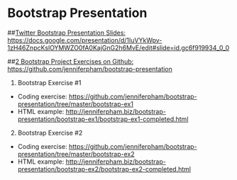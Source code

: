 # Bootstrap Presentation

##[Twitter Bootstrap Presentation Slides:](https://docs.google.com/presentation/d/1IuVYkWpv-1zH46ZnpcKslOYMWZO0fA0KajGnG2h6MvE/edit#slide=id.gc6f919934_0_0)
https://docs.google.com/presentation/d/1IuVYkWpv-1zH46ZnpcKslOYMWZO0fA0KajGnG2h6MvE/edit#slide=id.gc6f919934_0_0

##[2 Bootstrap Project Exercises on Github:](https://github.com/jenniferpham/bootstrap-presentation)
https://github.com/jenniferpham/bootstrap-presentation

1. Bootstrap Exercise #1
  - Coding exercise: https://github.com/jenniferpham/bootstrap-presentation/tree/master/bootstrap-ex1
  - HTML example: http://jenniferpham.biz/bootstrap-presentation/bootstrap-ex1/bootstrap-ex1-completed.html
2. Bootstrap Exercise #2
  - Coding exercise: https://github.com/jenniferpham/bootstrap-presentation/tree/master/bootstrap-ex2
  - HTML example: http://jenniferpham.biz/bootstrap-presentation/bootstrap-ex2/bootstrap-ex2-completed.html

